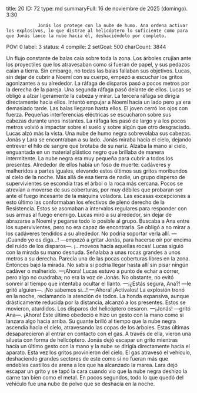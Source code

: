 title:          20
ID:             72
type:           md
summaryFull:    16 de noviembre de 2025 (domingo). 3:30
                
                Jonás los protege con la nube de humo. Ana ordena activar los explosivos, lo que distrae al helicóptero lo suficiente como para que Jonás lance la nube hacia él, deshaciéndolo por completo.
POV:            0
label:          3
status:         4
compile:        2
setGoal:        500
charCount:      3844


Un flujo constante de balas caía sobre toda la zona. Los árboles crujían ante los proyectiles que los atravesaban como si fueran de papel, y sus pedazos caían a tierra.
Sin embargo, no todas las balas fallaban sus objetivos. Lucas, sin dejar de cubrir a Noemí con su cuerpo, empezó a escuchar los gritos agonizantes a su alrededor.
La ráfaga de disparos pasó a pocos metros por la derecha de la pareja. Una segunda ráfaga pasó delante de ellos.
Lucas se obligó a alzar ligeramente la cabeza y mirar.
La tercera ráfaga se dirigía directamente hacia ellos.
Intentó empujar a Noemí hacia un lado pero ya era demasiado tarde. Las balas llegaron hasta ellos. El joven cerró los ojos con fuerza.
Pequeñas interferencias eléctricas se escucharon sobre sus cabezas durante unos instantes. La ráfaga les pasó de largo y a los pocos metros volvió a impactar sobre el suelo y sobre algún que otro desgraciado.
Lucas alzó más la vista.
Una nube de humo negra sobrevolaba sus cabezas. Jonás y Lara se encontraban a su lado. Jonás miraba hacia el cielo, dejando entrever el hilo de sangre que brotaba de su nariz. Alzaba la mano al cielo, enguantada en un material plástico negro que brillaba de manera intermitente.
La nube negra era muy pequeña para cubrir a todos los presentes. Alrededor de ellos había un foso de muerte: cadáveres y malheridos a partes iguales, elevando estos últimos sus gritos moribundos al cielo de la noche.
Más allá de esa tierra de nadie, un grupo disperso de supervivientes se escondía tras el árbol o la roca más cercana. Pocos se atrevían a moverse de sus coberturas, por muy débiles que probaran ser ante el fuego incesante de la máquina voladora.
Las escasas excepciones a esto último las conformaban los efectivos de pleno derecho de la Resistencia. Estos se asomaban a intervalos regulares para responder con sus armas al fuego enemigo.
Lucas miró a su alrededor, sin dejar de abrazarse a Noemí y pegarse todo lo posible al grupo. Buscaba a Ana entre los supervivientes, pero no era capaz de encontrarla. Se obligó a no mirar a los cadáveres tendidos a su alrededor.
No podría soportar verla allí.
—¡Cuando yo os diga...! —empezó a gritar Jonás, para hacerse oír por encima del ruido de los disparos—. ¡...moveos hacía aquellas rocas!
Lucas siguió con la mirada su mano desnuda. Señalaba a unas rocas grandes a unos metros a su derecha. Parecía una de las pocas coberturas libres en la zona. Entonces bajó la mirada.
No sabía si podría llegar hasta allí sin pisar ningún cadáver o malherido.
—¡Ahora!
Lucas estuvo a punto de echar a correr, pero algo no cuadraba; no era la voz de Jonás. No obstante, no evitó sonreír al tiempo que intentaba ocultar el llanto.
—¡¿Estás segura, Ana?! —le gritó alguien—. ¡No sabemos si...!
—¡Ahora! ¡Actívalos!
La explosión tronó en la noche, reclamando la atención de todos. La honda expansiva, aunque drásticamente reducida por la distancia, alcanzó a los presentes. Estos se movieron, aturdidos.
Los disparos del helicóptero cesaron.
—¡Jonás! —gritó Ana—. ¡Ahora!
Este último obedeció e hizo un gesto con la mano como si lanzara algo hacia arriba. Su guante brilló al tiempo que la nube negra ascendía hacia el cielo, atravesando las copas de los árboles. Estas últimas desaparecieron al entrar en contacto con el gas. A través de ella, vieron una silueta con forma de helicóptero.
Jonás dejó escapar un grito mientras hacía un último gesto con la mano y la nube se dirigía directamente hacia el aparato.
Esta vez los gritos provinieron del cielo.
El gas atravesó el vehículo, deshaciendo grandes sectores de este como si no fueran más que endebles castillos de arena a los que ha alcanzado la marea.
Lara dejó escapar un grito y se tapó la cara cuando vio que la nube negra deshizo la carne tan bien como el metal.
En pocos segundos, todo lo que quedó del vehículo fue una nube de polvo que se deshacía en la noche.